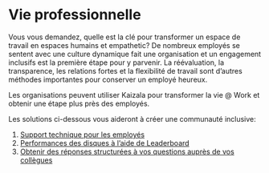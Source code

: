# <a name="life-at-work"></a>Vie professionnelle
Vous vous demandez, quelle est la clé pour transformer un espace de travail en espaces humains et empathetic? De nombreux employés se sentent avec une culture dynamique fait une organisation et un engagement inclusifs est la première étape pour y parvenir. La réévaluation, la transparence, les relations fortes et la flexibilité de travail sont d’autres méthodes importantes pour conserver un employé heureux. 

Les organisations peuvent utiliser Kaizala pour transformer la vie @ Work et obtenir une étape plus près des employés.  

Les solutions ci-dessous vous aideront à créer une communauté inclusive:

1. [Support technique pour les employés](https://docs.microsoft.com/en-us/kaizala/businesssolutions/life%40work/employeehelpdesk/employeehelpdesk)
2. [Performances des disques à l’aide de Leaderboard](https://docs.microsoft.com/en-us/kaizala/businesssolutions/life%40work/leaderboard/leaderboard)
3. [Obtenir des réponses structurées à vos questions auprès de vos collègues]()
